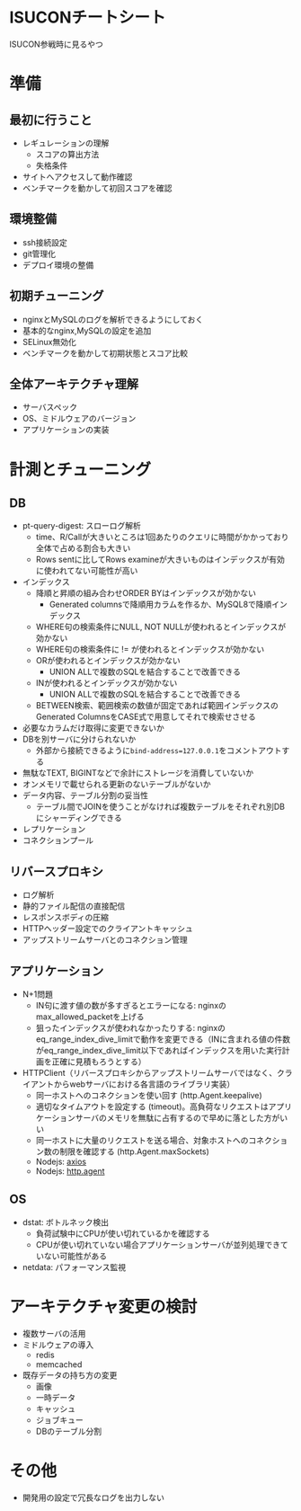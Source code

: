 # ISUCONチートシート

ISUCON参戦時に見るやつ
# 準備
## 最初に行うこと

- レギュレーションの理解
    - スコアの算出方法
    - 失格条件
- サイトへアクセスして動作確認
- ベンチマークを動かして初回スコアを確認

## 環境整備

- ssh接続設定
- git管理化
- デプロイ環境の整備

## 初期チューニング

- nginxとMySQLのログを解析できるようにしておく
- 基本的なnginx,MySQLの設定を追加
- SELinux無効化
- ベンチマークを動かして初期状態とスコア比較

## 全体アーキテクチャ理解

- サーバスペック
- OS、ミドルウェアのバージョン
- アプリケーションの実装

# 計測とチューニング

## DB

- pt-query-digest: スローログ解析
    - time、R/Callが大きいところは1回あたりのクエリに時間がかかっており全体で占める割合も大きい
    - Rows sentに比してRows examineが大きいものはインデックスが有効に使われてない可能性が高い
- インデックス
    - 降順と昇順の組み合わせORDER BYはインデックスが効かない
        - Generated columnsで降順用カラムを作るか、MySQL8で降順インデックス
    - WHERE句の検索条件にNULL, NOT NULLが使われるとインデックスが効かない
    - WHERE句の検索条件に != が使われるとインデックスが効かない
    - ORが使われるとインデックスが効かない
        - UNION ALLで複数のSQLを結合することで改善できる
    - INが使われるとインデックスが効かない
        - UNION ALLで複数のSQLを結合することで改善できる
    - BETWEEN検索、範囲検索の数値が固定であれば範囲インデックスのGenerated ColumnsをCASE式で用意してそれで検索せさせる
- 必要なカラムだけ取得に変更できないか
- DBを別サーバに分けられないか
    - 外部から接続できるように`bind-address=127.0.0.1`をコメントアウトする
- 無駄なTEXT, BIGINTなどで余計にストレージを消費していないか
- オンメモリで載せられる更新のないテーブルがないか
- データ内容、テーブル分割の妥当性
    - テーブル間でJOINを使うことがなければ複数テーブルをそれぞれ別DBにシャーディングできる
- レプリケーション
- コネクションプール

## リバースプロキシ

- ログ解析
- 静的ファイル配信の直接配信
- レスポンスボディの圧縮
- HTTPヘッダー設定でのクライアントキャッシュ
- アップストリームサーバとのコネクション管理

## アプリケーション

- N+1問題
    - IN句に渡す値の数が多すぎるとエラーになる: nginxのmax_allowed_packetを上げる
    - 狙ったインデックスが使われなかったりする: nginxのeq_range_index_dive_limitで動作を変更できる（INに含まれる値の件数がeq_range_index_dive_limit以下であればインデックスを用いた実行計画を正確に見積もろうとする）
- HTTPClient（リバースプロキシからアップストリームサーバではなく、クライアントからwebサーバにおける各言語のライブラリ実装）
    - 同一ホストへのコネクションを使い回す (http.Agent.keepalive)
    - 適切なタイムアウトを設定する (timeout)。高負荷なリクエストはアプリケーションサーバのメモリを無駄に占有するので早めに落とした方がいい
    - 同一ホストに大量のリクエストを送る場合、対象ホストへのコネクション数の制限を確認する (http.Agent.maxSockets)
    - Nodejs: [axios](https://axios-http.com/docs/req_config)
    - Nodejs: [http.agent](https://nodejs.org/api/http.html#class-httpagent)



## OS

- dstat: ボトルネック検出
    - 負荷試験中にCPUが使い切れているかを確認する
    - CPUが使い切れていない場合アプリケーションサーバが並列処理できていない可能性がある
- netdata: パフォーマンス監視

# アーキテクチャ変更の検討

- 複数サーバの活用
- ミドルウェアの導入
    - redis
    - memcached
- 既存データの持ち方の変更
    - 画像
    - 一時データ
    - キャッシュ
    - ジョブキュー
    - DBのテーブル分割

# その他

- 開発用の設定で冗長なログを出力しない